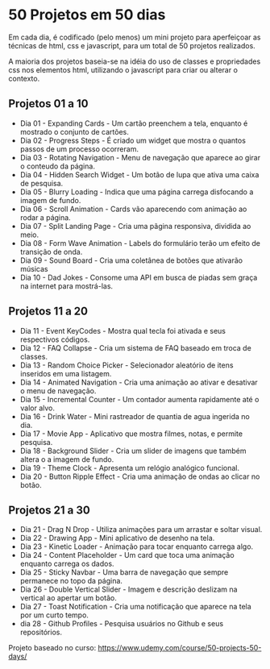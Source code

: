 # 50 Projetos em 50 dias

Em cada dia, é codificado (pelo menos) um mini projeto para aperfeiçoar as técnicas de html, css e javascript, para um total de 50 projetos realizados.

A maioria dos projetos baseia-se na idéia do uso de classes e propriedades css nos elementos html, utilizando o javascript para criar ou alterar o contexto.

## Projetos 01 a 10
* Dia 01 - Expanding Cards - Um cartão preenchem a tela, enquanto é mostrado o conjunto de cartões.
* Dia 02 - Progress Steps - É criado um widget que mostra o quantos passos de um processo ocorreram.
* Dia 03 - Rotating Navigation - Menu de navegação que aparece ao girar o conteudo da página.
* Dia 04 - Hidden Search Widget - Um botão de lupa que ativa uma caixa de pesquisa.
* Dia 05 - Blurry Loading - Indica que uma página carrega disfocando a imagem de fundo.
* Dia 06 - Scroll Animation - Cards vão aparecendo com animação ao rodar a página.
* Dia 07 - Split Landing Page - Cria uma pãgina responsiva, dividida ao meio.
* Dia 08 - Form Wave Animation - Labels do formulário terão um efeito de transição de onda.
* Dia 09 - Sound Board - Cria uma coletânea de botões que ativarão músicas
* Dia 10 - Dad Jokes - Consome uma API em  busca de piadas sem graça na internet para mostrá-las.

## Projetos 11 a 20
* Dia 11 - Event KeyCodes - Mostra qual tecla foi ativada e seus respectivos códigos.
* Dia 12 - FAQ Collapse - Cria um sistema de FAQ baseado em troca de classes.
* Dia 13 - Random Choice Picker - Selecionador aleatório de itens inseridos em uma listagem.
* Dia 14 - Animated Navigation - Cria uma animação ao ativar e desativar o menu de navegação.
* Dia 15 - Incremental Counter - Um contador aumenta rapidamente até o valor alvo.
* Dia 16 - Drink Water - Mini rastreador de quantia de agua ingerida no dia.
* Dia 17 - Movie App - Aplicativo que mostra filmes, notas, e permite pesquisa.
* Dia 18 - Background Slider - Cria um slider de imagens que também altera o a imagem de fundo.
* Dia 19 - Theme Clock - Apresenta um relógio analógico funcional.
* Dia 20 - Button Ripple Effect - Cria uma animação de ondas ao clicar no botão.

## Projetos 21 a 30
* Dia 21 - Drag N Drop - Utiliza animações para um arrastar e soltar visual.
* Dia 22 - Drawing App - Mini aplicativo de desenho na tela.
* Dia 23 - Kinetic Loader - Animação para tocar enquanto carrega algo.
* Dia 24 - Content Placeholder - Um card que toca uma animação enquanto carrega os dados.
* Dia 25 - Sticky Navbar - Uma barra de navegação que sempre permanece no topo da página.
* Dia 26 - Double Vertical Slider - Imagem e descrição deslizam na vertical ao apertar um botão.
* Dia 27 - Toast Notification - Cria uma notificação que aparece na tela por um curto tempo.
* dia 28 - Github Profiles - Pesquisa usuários no Github e seus repositórios.

Projeto baseado no curso: https://www.udemy.com/course/50-projects-50-days/
